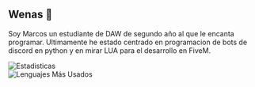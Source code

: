 ## Wenas 👋

Soy Marcos un estudiante de DAW de segundo año al que le encanta programar. 
Ultimamente he estado centrado en programacion de bots de discord en python y en mirar LUA para el desarrollo en FiveM.

![Estadisticas](https://github-readme-stats.vercel.app/api?username=MarcosGiojiho&show_icons=true&locale=es&top_languages=true&theme=radical) <br>
![Lenguajes Más Usados](https://github-readme-stats.vercel.app/api/top-langs/?username=MarcosGiojiho&theme=radical&locale=es) 

